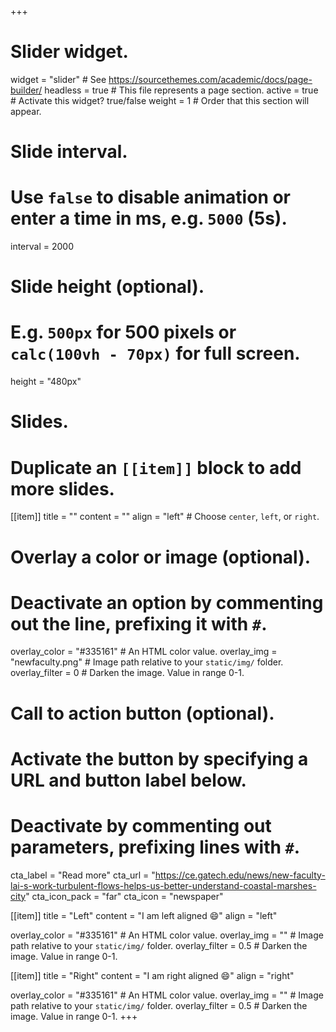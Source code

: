 +++
# Slider widget.
widget = "slider"  # See https://sourcethemes.com/academic/docs/page-builder/
headless = true  # This file represents a page section.
active = true  # Activate this widget? true/false
weight = 1  # Order that this section will appear.

# Slide interval.
# Use `false` to disable animation or enter a time in ms, e.g. `5000` (5s).
interval = 2000

# Slide height (optional).
# E.g. `500px` for 500 pixels or `calc(100vh - 70px)` for full screen.
height = "480px"

# Slides.
# Duplicate an `[[item]]` block to add more slides.
[[item]]
  title = ""
  content = ""
  align = "left"  # Choose `center`, `left`, or `right`.

  # Overlay a color or image (optional).
  #   Deactivate an option by commenting out the line, prefixing it with `#`.
  overlay_color = "#335161"  # An HTML color value.
  overlay_img = "newfaculty.png"  # Image path relative to your `static/img/` folder.
  overlay_filter = 0  # Darken the image. Value in range 0-1.

  # Call to action button (optional).
  #   Activate the button by specifying a URL and button label below.
  #   Deactivate by commenting out parameters, prefixing lines with `#`.
  cta_label = "Read more"
  cta_url = "https://ce.gatech.edu/news/new-faculty-lai-s-work-turbulent-flows-helps-us-better-understand-coastal-marshes-city"
  cta_icon_pack = "far"
  cta_icon = "newspaper"

[[item]]
  title = "Left"
  content = "I am left aligned :smile:"
  align = "left"

  overlay_color = "#335161"  # An HTML color value.
  overlay_img = ""  # Image path relative to your `static/img/` folder.
  overlay_filter = 0.5  # Darken the image. Value in range 0-1.

[[item]]
  title = "Right"
  content = "I am right aligned :smile:"
  align = "right"

  overlay_color = "#335161"  # An HTML color value.
  overlay_img = ""  # Image path relative to your `static/img/` folder.
  overlay_filter = 0.5  # Darken the image. Value in range 0-1.
+++
